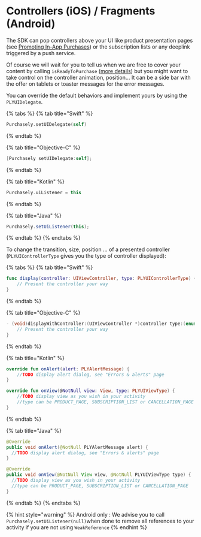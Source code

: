 # Controllers (iOS) / Fragments (Android)

The SDK can pop controllers above your UI like product presentation pages (see [Promoting In-App Purchases](../promoting-your-products/promoting-in-app-purchases.md)) or the subscription lists or any deeplink triggered by a push service.

Of course we will wait for you to tell us when we are free to cover your content by calling `isReadyToPurchase` ([more details](../../quick-start-1/sdk-configuration/config-appendices/#notifying-the-sdk-when-the-app-is-ready-loaded)) but you might want to take control on the controller animation, position… It can be a side bar with the offer on tablets or toaster messages for the error messages.

You can override the default behaviors and implement yours by using the `PLYUIDelegate`.

{% tabs %}
{% tab title="Swift" %}
```swift
Purchasely.setUIDelegate(self)
```
{% endtab %}

{% tab title="Objective-C" %}
```objectivec
[Purchasely setUIDelegate:self];
```
{% endtab %}

{% tab title="Kotlin" %}
```kotlin
Purchasely.uiListener = this
```
{% endtab %}

{% tab title="Java" %}
```java
Purchasely.setUiListener(this);
```
{% endtab %}
{% endtabs %}

To change the transition, size, position … of a presented controller (`PLYUIControllerType` gives you the type of controller displayed):

{% tabs %}
{% tab title="Swift" %}
```swift
func display(controller: UIViewController, type: PLYUIControllerType) {
	// Present the controller your way
}
```
{% endtab %}

{% tab title="Objective-C" %}
```objectivec
- (void)displayWithController:(UIViewController *)controller type:(enum PLYUIControllerType)type {
	// Present the controller your way
}
```
{% endtab %}

{% tab title="Kotlin" %}
```kotlin
override fun onAlert(alert: PLYAlertMessage) {
    //TODO display alert dialog, see "Errors & alerts" page
}

override fun onView(@NotNull view: View, type: PLYUIViewType) {
    //TODO display view as you wish in your activity
    //type can be PRODUCT_PAGE, SUBSCRIPTION_LIST or CANCELLATION_PAGE
}
```
{% endtab %}

{% tab title="Java" %}
```java
@Override
public void onAlert(@NotNull PLYAlertMessage alert) {
  //TODO display alert dialog, see "Errors & alerts" page
}

@Override
public void onView(@NotNull View view, @NotNull PLYUIViewType type) {
  //TODO display view as you wish in your activity
  //type can be PRODUCT_PAGE, SUBSCRIPTION_LIST or CANCELLATION_PAGE
}
```
{% endtab %}
{% endtabs %}

{% hint style="warning" %}
Android only : We advise you to call `Purchasely.setUiListener(null)`when done to remove all references to your activity if you are not using `WeakReference`
{% endhint %}
